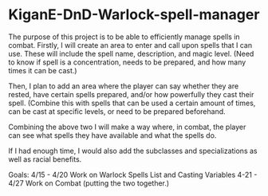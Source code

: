 # KiganE-DnD-Warlock-spell-manager

The purpose of this project is to be able to efficiently manage spells in combat. 
Firstly, I will create an area to enter and call upon spells that I can use. These will include the spell name, description, and magic level. 
(Need to know if spell is a concentration, needs to be prepared, and how many times it can be cast.)


Then, I plan to add an area where the player can say whether they are rested, have certain spells prepared, and/or how powerfully they cast their spell.
(Combine this with spells that can be used a certain amount of times, can be cast at specific levels, or need to be prepared beforehand.


Combining the above two I will make a way where, in combat, the player can see what spells they have available and what the spells do. 


If I had enough time, I would also add the subclasses and specializations as well as racial benefits. 


Goals: 4/15 - 4/20 Work on Warlock Spells List and Casting Variables
4-21 - 4/27 Work on Combat (putting the two together.)